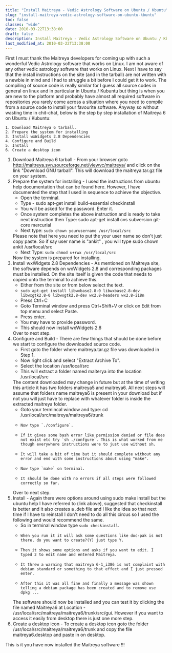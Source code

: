 ```yaml
---
title: "Install Maitreya - Vedic Astrology Software on Ubuntu / Kbuntu"
slug: "install-maitreya-vedic-astrology-software-on-ubuntu-kbuntu"
toc: false
classes: "wide"
date: 2010-03-22T13:38:00
draft: false
description: Install Maitreya - Vedic Astrology Software on Ubuntu / Kbuntu
last_modified_at: 2010-03-22T13:38:00
---
```

First I must thank the Maitreya developers for coming up with such a wonderful Vedic Astrology software that works on Linux. I am not aware of any other vedic astrology software that works on Linux.
Next I have to say that the install instructions on the site (and in the tarball) are not written with a newbie in mind and I had to struggle a bit before I could get it to work. The compiling of source code is really similar for I guess all source codes in general on linux and in particular in Ubuntu / Kubuntu but thing is when you are new to the platform and probably have almost all required software in repositories you rarely come across a situation where you need to compile from a source code to install your favourite software. Anyway so without wasting time in chit-chat, below is the step by step installation of Maitreya 6 on Ubuntu / Kubuntu:
<pre><code>1. Download Maitreya 6 tarball.
2. Prepare the system for installing
3. Install wxWidgets 2.8 Dependencies
4. Configure and Build
5. Install
6. Create a desktop icon
</code></pre>
<ol>
<li>
Download Maitreya 6 tarball - From your browser goto <a href="http://maitreya.svn.sourceforge.net/viewvc/maitreya/">http://maitreya.svn.sourceforge.net/viewvc/maitreya/</a> and click on the link &quot;Download GNU tarball&quot;. This will download the maitreya.tar.gz file on your system.
</li>
<li>
Prepare the system for installing - I used the instructions from ubuntu help documentation that can be found here. However, I have documented the step that I used in sequence to achieve the objective.
<ul>
<li>Open the terminal.</li>
<li>Type - sudo apt-get install build-essential checkinstall</li>
<li>You will be asked for the password. Enter it.</li>
<li>Once system completes the above instruction and is ready to take next instruction then Type: sudo apt-get install cvs subversion git-core mercurial</li>
<li>Next type: <code>sudo chown yourusername /usr/local/src</code></li>
</ul>
 <div class="boxed">Please note that here you need to put the your user name so don't just copy paste. So if say user name is "ankit" , you will type sudo chown ankit /usr/local/src</div>
<ul>
<li>Next Type: <code>sudo chmod u+rwx /usr/local/src</code></li>
</ul>
Now the system is prepared for installing.
</li>
<li>
Install wxWidgets 2.8 Dependencies - As mentioned on Maitreya site, the software depends on wxWidgets 2.8 and corresponding packages must be installed. On the site itself is given the code that needs to copied onto the terminal to achieve this.
<ul>
<li>Either from the site or from below select the text.</li>
<li><code>sudo apt-get install libwxbase2.8-0 libwxbase2.8-dev libwxgtk2.8-0 libwxgtk2.8-dev wx2.8-headers wx2.8-i18n</code></li>
<li>Press Ctrl+C</li>
<li>Goto Terminal window and press Ctrl+Shift+V or click on Edit from top menu and select Paste.</li>
<li>Press enter.</li>
<li>You may have to provide password.</li>
<li>This should now install wxWidgets 2.8</li>
</ul>
Over to next step.
</li>
<li>
Configure and Build - There are few things that should be done before we start to configure the downloaded source code.
<ul>
<li>First goto the folder where maitreya.tar.gz file was downloaded in Step 1.</li>
<li>Now right click and select &quot;Extract Archive To&quot;.</li>
<li>Select the location /usr/local/src</li>
<li>This will extract a folder named maiterya into the location /usr/local/src</li>
</ul>
The content downloaded may change in future but at the time of writing this article it has two folders maitreya5 and maitreya6. All next steps will assume that folders name maitreya6 is present in your download but if not you will just have to replace with whatever folder is inside the extracted maitreya folder.
<ul>
<li>Goto your termincal window and type: cd /usr/local/src/maitreya/maitreya6/trunk</li>
<li>
<pre><code>Now type `./configure`.
</code></pre>
</li>
<li>
<pre><code>If it gives some bash error like permission denied or file does not exist etc try `sh ./confgure`. This is what worked from me though everywhere instructions were to just use without sh.
</code></pre>
</li>
<li>
<pre><code>It will take a bit of time but it should complete without any error and end with some instructions about using &quot;make&quot;.
</code></pre>
</li>
<li>
<pre><code>Now type `make` on terminal.
</code></pre>
</li>
<li>
<pre><code>It should be done with no errors if all steps were followed correctly so far.
</code></pre>
</li>
</ul>
Over to next step.
</li>
<li>
Install - Again there were options around using sudo make install but the ubuntu help I have referred to (link above), suggested that checkinstall is better and it also creates a .deb file and I like the idea so that next time if I have to reinstall I don't need to do all this circus so I used the following and would recommend the same.
<ul>
<li>So in terminal window type <code>sudo checkinstall</code>.</li>
<li>
<pre><code>When you run it it will ask some questions like doc-pak is not there, do you want to create?(Y) just type Y.
</code></pre>
</li>
<li>
<pre><code>Then it shows some options and asks if you want to edit. I typed 2 to edit name and entered Maitreya.
</code></pre>
</li>
<li>
<pre><code>It threw a warning that maitreya 6-1_i386 is not complaint with debian standard or something to that effect and I just pressed enter.
</code></pre>
</li>
<li>
<pre><code>After this it was all fine and finally a message was shown telling a debian package has been created and to remove use dpkg ...
</code></pre>
</li>
</ul>
The software should now be installed and you can test it by clicking the file named Maitreya6 at Location - /usr/local/src/maitreya/maitreya6/trunk/src/gui. However if you want to access it easily from desktop there is just one more step.
</li>
<li>
Create a desktop icon - To create a desktop icon goto the folder /usr/local/src/maitreya/maitreya6/trunk and copy the file maitreya6.desktop and paste in on desktop.
</li>
</ol>
This is it you have now installed the Maitreya software !!!
